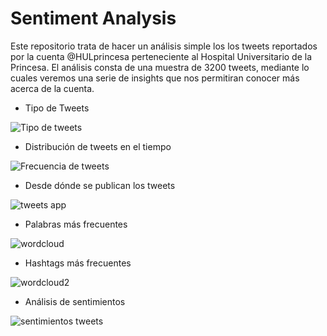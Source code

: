 # Sentiment Analysis

Este repositorio trata de hacer un análisis simple los los tweets reportados por la cuenta @HULprincesa perteneciente al Hospital Universitario de la Princesa.
El análisis consta de una muestra de 3200 tweets, mediante lo cuales veremos una serie de insights que nos permitiran conocer más acerca de la cuenta.

- Tipo de Tweets

![Tipo de tweets](https://user-images.githubusercontent.com/65020012/157864172-b88906c0-f96d-48a8-aee7-75ce8452c3b7.png)

- Distribución de tweets en el tiempo

![Frecuencia de tweets](https://user-images.githubusercontent.com/65020012/157864348-d5c464d7-a4bd-44ea-8166-a5483d4bc6a7.png)

- Desde dónde se publican los tweets

![tweets app](https://user-images.githubusercontent.com/65020012/157864421-df9c1a7c-2977-435a-bfce-5a26cd2b9556.png)

- Palabras más frecuentes


![wordcloud](https://user-images.githubusercontent.com/65020012/157864519-e09b46d6-d05f-46a1-a2b8-567a92fbba56.png)

- Hashtags más frecuentes

![wordcloud2](https://user-images.githubusercontent.com/65020012/157864591-e6bfc122-bb50-4c9a-9166-d34c727fdc9d.png)

- Análisis de sentimientos

![sentimientos tweets](https://user-images.githubusercontent.com/65020012/157864666-7fae0e88-b034-4f19-a7af-0383d5ddea4c.png)



